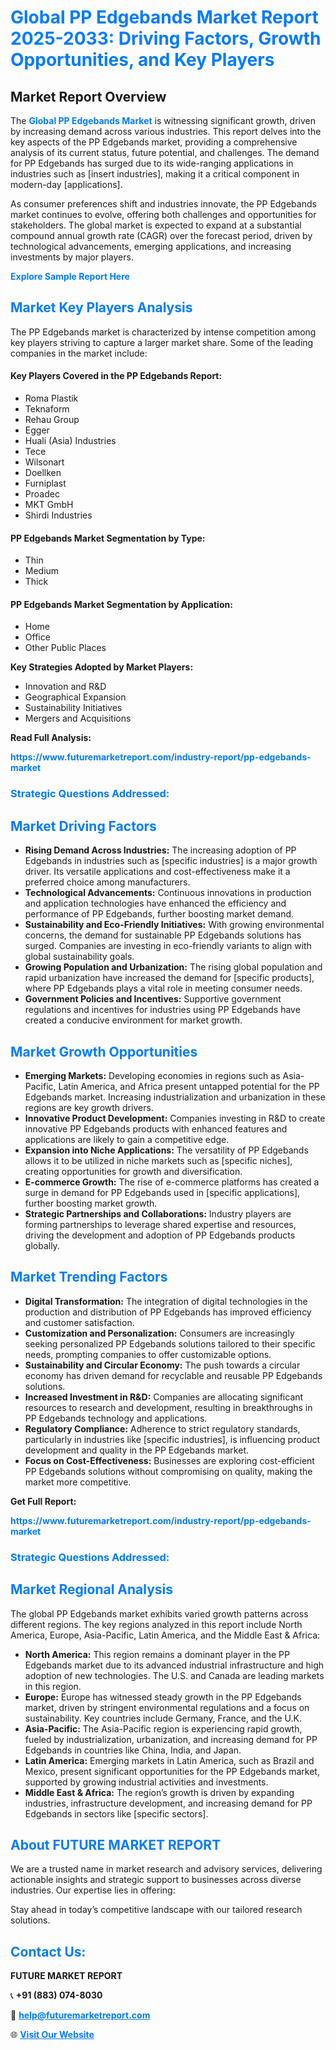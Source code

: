 <h1 style="color: #007BFF;">Global PP Edgebands Market Report 2025-2033: Driving Factors, Growth Opportunities, and Key Players</h1>

<section id="overview">
<h2>Market Report Overview</h2>
<p>The <a href="https://www.futuremarketreport.com/industry-report/pp-edgebands-market" style="color: #007BFF; text-decoration: none;"><strong>Global PP Edgebands Market</strong></a> is witnessing significant growth, driven by increasing demand across various industries. This report delves into the key aspects of the PP Edgebands market, providing a comprehensive analysis of its current status, future potential, and challenges. The demand for PP Edgebands has surged due to its wide-ranging applications in industries such as [insert industries], making it a critical component in modern-day [applications].</p>
<p>As consumer preferences shift and industries innovate, the PP Edgebands market continues to evolve, offering both challenges and opportunities for stakeholders. The global market is expected to expand at a substantial compound annual growth rate (CAGR) over the forecast period, driven by technological advancements, emerging applications, and increasing investments by major players.</p>
</section>

<section id="overview">
<p><a href="https://www.futuremarketreport.com/request-sample/reportId=103053" style="color: #007BFF; text-decoration: none;"><strong>Explore Sample Report Here</strong></a></p>
</section>

<section id="key-players">
<h2 style="color: #007BFF;">Market Key Players Analysis</h2>
<p>The PP Edgebands market is characterized by intense competition among key players striving to capture a larger market share. Some of the leading companies in the market include:</p>
<h4>Key Players Covered in the PP Edgebands Report:</h4>
<ul><li>Roma Plastik</li><li>Teknaform</li><li>Rehau Group</li><li>Egger</li><li>Huali (Asia) Industries</li><li>Tece</li><li>Wilsonart</li><li>Doellken</li><li>Furniplast</li><li>Proadec</li><li>MKT GmbH</li><li>Shirdi Industries</li></ul>
<h4>PP Edgebands Market Segmentation by Type:</h4>
<ul><li>Thin</li><li>Medium</li><li>Thick</li></ul>

<h4>PP Edgebands Market Segmentation by Application:</h4>
<ul><li>Home</li><li>Office</li><li>Other Public Places</li></ul>
<p><strong>Key Strategies Adopted by Market Players:</strong></p>
<ul>
<li>Innovation and R&D</li>
<li>Geographical Expansion</li>
<li>Sustainability Initiatives</li>
<li>Mergers and Acquisitions</li>
</ul>
</section>

<section>
<p><strong>Read Full Analysis: </strong></p><a href="https://www.futuremarketreport.com/industry-report/pp-edgebands-market" style="color: #007BFF; text-decoration: none;"><strong>https://www.futuremarketreport.com/industry-report/pp-edgebands-market</strong></a>
<h3 style="color: #007BFF;">Strategic Questions Addressed:</h3>
</section>

<section id="driving-factors">
<h2 style="color: #007BFF;">Market Driving Factors</h2>
<ul>
<li><strong>Rising Demand Across Industries:</strong> The increasing adoption of PP Edgebands in industries such as [specific industries] is a major growth driver. Its versatile applications and cost-effectiveness make it a preferred choice among manufacturers.</li>
<li><strong>Technological Advancements:</strong> Continuous innovations in production and application technologies have enhanced the efficiency and performance of PP Edgebands, further boosting market demand.</li>
<li><strong>Sustainability and Eco-Friendly Initiatives:</strong> With growing environmental concerns, the demand for sustainable PP Edgebands solutions has surged. Companies are investing in eco-friendly variants to align with global sustainability goals.</li>
<li><strong>Growing Population and Urbanization:</strong> The rising global population and rapid urbanization have increased the demand for [specific products], where PP Edgebands plays a vital role in meeting consumer needs.</li>
<li><strong>Government Policies and Incentives:</strong> Supportive government regulations and incentives for industries using PP Edgebands have created a conducive environment for market growth.</li>
</ul>
</section>

<section id="growth-opportunities">
<h2 style="color: #007BFF;">Market Growth Opportunities</h2>
<ul>
<li><strong>Emerging Markets:</strong> Developing economies in regions such as Asia-Pacific, Latin America, and Africa present untapped potential for the PP Edgebands market. Increasing industrialization and urbanization in these regions are key growth drivers.</li>
<li><strong>Innovative Product Development:</strong> Companies investing in R&D to create innovative PP Edgebands products with enhanced features and applications are likely to gain a competitive edge.</li>
<li><strong>Expansion into Niche Applications:</strong> The versatility of PP Edgebands allows it to be utilized in niche markets such as [specific niches], creating opportunities for growth and diversification.</li>
<li><strong>E-commerce Growth:</strong> The rise of e-commerce platforms has created a surge in demand for PP Edgebands used in [specific applications], further boosting market growth.</li>
<li><strong>Strategic Partnerships and Collaborations:</strong> Industry players are forming partnerships to leverage shared expertise and resources, driving the development and adoption of PP Edgebands products globally.</li>
</ul>
</section>

<section id="trending-factors">
<h2 style="color: #007BFF;">Market Trending Factors</h2>
<ul>
<li><strong>Digital Transformation:</strong> The integration of digital technologies in the production and distribution of PP Edgebands has improved efficiency and customer satisfaction.</li>
<li><strong>Customization and Personalization:</strong> Consumers are increasingly seeking personalized PP Edgebands solutions tailored to their specific needs, prompting companies to offer customizable options.</li>
<li><strong>Sustainability and Circular Economy:</strong> The push towards a circular economy has driven demand for recyclable and reusable PP Edgebands solutions.</li>
<li><strong>Increased Investment in R&D:</strong> Companies are allocating significant resources to research and development, resulting in breakthroughs in PP Edgebands technology and applications.</li>
<li><strong>Regulatory Compliance:</strong> Adherence to strict regulatory standards, particularly in industries like [specific industries], is influencing product development and quality in the PP Edgebands market.</li>
<li><strong>Focus on Cost-Effectiveness:</strong> Businesses are exploring cost-efficient PP Edgebands solutions without compromising on quality, making the market more competitive.</li>
</ul>
</section>

<section>
<p><strong>Get Full Report: </strong></p><a href="https://www.futuremarketreport.com/industry-report/pp-edgebands-market" style="color: #007BFF; text-decoration: none;"><strong>https://www.futuremarketreport.com/industry-report/pp-edgebands-market</strong></a>
<h3 style="color: #007BFF;">Strategic Questions Addressed:</h3>
</section>


<section id="regional-analysis">
<h2 style="color: #007BFF;">Market Regional Analysis</h2>
<p>The global PP Edgebands market exhibits varied growth patterns across different regions. The key regions analyzed in this report include North America, Europe, Asia-Pacific, Latin America, and the Middle East & Africa:</p>
<ul>
<li><strong>North America:</strong> This region remains a dominant player in the PP Edgebands market due to its advanced industrial infrastructure and high adoption of new technologies. The U.S. and Canada are leading markets in this region.</li>
<li><strong>Europe:</strong> Europe has witnessed steady growth in the PP Edgebands market, driven by stringent environmental regulations and a focus on sustainability. Key countries include Germany, France, and the U.K.</li>
<li><strong>Asia-Pacific:</strong> The Asia-Pacific region is experiencing rapid growth, fueled by industrialization, urbanization, and increasing demand for PP Edgebands in countries like China, India, and Japan.</li>
<li><strong>Latin America:</strong> Emerging markets in Latin America, such as Brazil and Mexico, present significant opportunities for the PP Edgebands market, supported by growing industrial activities and investments.</li>
<li><strong>Middle East & Africa:</strong> The region’s growth is driven by expanding industries, infrastructure development, and increasing demand for PP Edgebands in sectors like [specific sectors].</li>
</ul>
</section>

<footer>
<h2 style="color: #007BFF;">About FUTURE MARKET REPORT</h2>
<p>We are a trusted name in market research and advisory services, delivering actionable insights and strategic support to businesses across diverse industries. Our expertise lies in offering:</p>

<p>Stay ahead in today’s competitive landscape with our tailored research solutions.</p>

<h2 style="color: #007BFF;">Contact Us:</h2>
<p><strong>FUTURE MARKET REPORT</strong></p>
<p>📞 <strong>+91 (883) 074-8030</strong></p>
<p>📧 <strong><a href="mailto:help@futuremarketreport.com" style="color: #007BFF;">help@futuremarketreport.com</a></strong></p>
<p>🌐 <strong><a href="https://www.futuremarketreport.com/" style="color: #007BFF;">Visit Our Website</a></strong></p>
</footer>